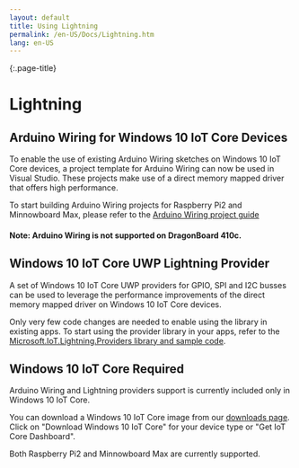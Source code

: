```yaml
---
layout: default
title: Using Lightning
permalink: /en-US/Docs/Lightning.htm
lang: en-US
---
```

{:.page-title}
# Lightning

## Arduino Wiring for Windows 10 IoT Core Devices

To enable the use of existing Arduino Wiring sketches on Windows 10 IoT Core devices, a project template for Arduino Wiring can now be used in Visual Studio. These projects make use of a direct memory mapped driver that offers high performance.

To start building Arduino Wiring projects for Raspberry Pi2 and Minnowboard Max, please refer to the [Arduino Wiring project guide]({{site.baseurl}}/{{page.lang}}/Docs/ArduinoWiringProjectGuide.htm)<br/>

#### Note: Arduino Wiring is not supported on DragonBoard 410c.

## Windows 10 IoT Core UWP Lightning Provider

A set of Windows 10 IoT Core UWP providers for GPIO, SPI and I2C busses can be used to leverage the performance improvements of the direct memory mapped driver on Windows 10 IoT Core devices.

Only very few code changes are needed to enable using the library in existing apps. To start using the provider library in your apps, refer to the [Microsoft.IoT.Lightning.Providers library and sample code]({{site.baseurl}}/{{page.lang}}/Docs/LightningProviders.htm).

## Windows 10 IoT Core Required
Arduino Wiring and Lightning providers support is currently included only in Windows 10 IoT Core.

You can download a Windows 10 IoT Core image from our [downloads page]({{site.baseurl}}/{{page.lang}}/Downloads.htm ). Click on "Download Windows 10 IoT Core" for your device type or "Get IoT Core Dashboard".

Both Raspberry Pi2 and Minnowboard Max are currently supported.
